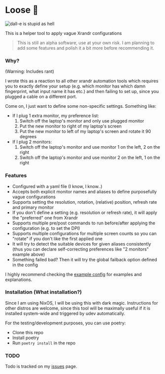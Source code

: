 # Loose 🫠

![dall-e is stupid as hell](https://paste.gurkan.in/merry-impala.com-resize.jpg)

This is a helper tool to apply vague Xrandr configurations

> This is still an alpha software, use at your own risk. I am planning to add some features and polish it a bit more before recommending it.

### Why?
(Warning: Includes rant)

I wrote this as a reaction to all other xrandr automation tools which requires you to exactly define your setup (e.g. which monitor has which damn fingerprint, what input name it has etc.) and then failing to set up, since you plugged a cable on a different port.

Come on, I just want to define some non-specific settings. Something like:

- If I plug 1 extra monitor, my preference list:
    1. Switch off the laptop's monitor and only use plugged monitor
    2. Put the new monitor to right of my laptop's screen
    3. Put the new monitor to left of my laptop's screen and rotate it 90 degrees
- If I plug 2 monitors:
    1. Switch off the laptop's monitor and use monitor 1 on the left, 2 on the right
    2. Switch off the laptop's monitor and use monitor 2 on the left, 1 on the right

### Features

- Configured with a yaml file (I know, I know..)
- Accepts both explicit monitor names and aliases to define purposefully vague configurations
- Supports setting the resolution, rotation, (relative) position, refresh rate and primary monitor
- If you don't define a setting (e.g. resolution or refresh rate), it will apply the "preferred" one from Xrandr
- Supports multiple pre/post commands to run before/after applying the configuration (e.g. to set the DPI)
- Supports multiple configurations for multiple screen counts so you can "rotate" if you don't like the first applied one
- It will try to detect the suitable devices for given aliases consistently (thus you can declare self-correcting preferences like "2 monitors" example above)
- Something failed bad? Then it will try the global failback option defined in the config

I highly recommend checking the [example config](loose/example_config.yaml) for examples and explanations.

### Installation (What installation?)

Since I am using NixOS, I will be using this with dark magic. Instructions for other distros are welcome, since this tool will be maximally useful if it is installed system-wide and triggered by udev automatically.

For the testing/development purposes, you can use poetry:
- Clone this repo
- Install poetry
- Run `poetry install` in the repo

### TODO

Todo is tracked on my [issues](https://git.gurkan.in/gurkan/loose/issues) page.
